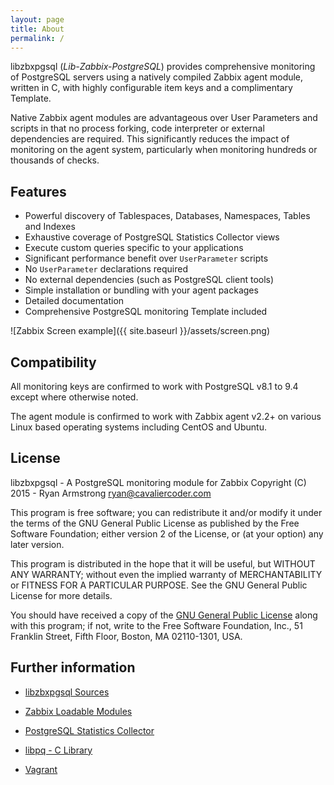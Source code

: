 ```yaml
---
layout: page
title: About
permalink: /
---
```


libzbxpgsql (*Lib-Zabbix-PostgreSQL*) provides comprehensive monitoring of
PostgreSQL servers using a natively compiled Zabbix agent module, written in C,
with highly configurable item keys and a complimentary Template.

Native Zabbix agent modules are advantageous over User Parameters and scripts
in that no process forking, code interpreter or external dependencies are
required. This significantly reduces the impact of monitoring on the agent
system, particularly when monitoring hundreds or thousands of checks.

## Features

* Powerful discovery of Tablespaces, Databases, Namespaces, Tables and Indexes
* Exhaustive coverage of PostgreSQL Statistics Collector views
* Execute custom queries specific to your applications
* Significant performance benefit over `UserParameter` scripts
* No `UserParameter` declarations required
* No external dependencies (such as PostgreSQL client tools)
* Simple installation or bundling with your agent packages
* Detailed documentation
* Comprehensive PostgreSQL monitoring Template included

![Zabbix Screen example]({{ site.baseurl }}/assets/screen.png)

## Compatibility

All monitoring keys are confirmed to work with PostgreSQL v8.1 to 9.4 except
where otherwise noted.

The agent module is confirmed to work with Zabbix agent v2.2+ on various
Linux based operating systems including CentOS and Ubuntu.


## License

libzbxpgsql - A PostgreSQL monitoring module for Zabbix
Copyright (C) 2015 - Ryan Armstrong <ryan@cavaliercoder.com>

This program is free software; you can redistribute it and/or modify
it under the terms of the GNU General Public License as published by
the Free Software Foundation; either version 2 of the License, or
(at your option) any later version.

This program is distributed in the hope that it will be useful,
but WITHOUT ANY WARRANTY; without even the implied warranty of
MERCHANTABILITY or FITNESS FOR A PARTICULAR PURPOSE. See the
GNU General Public License for more details.

You should have received a copy of the [GNU General Public License](http://www.gnu.org/licenses/gpl-2.0.html)
along with this program; if not, write to the Free Software
Foundation, Inc., 51 Franklin Street, Fifth Floor, Boston, MA  02110-1301, USA.


## Further information

* [libzbxpgsql Sources](https://github.com/cavaliercoder/libzbxpgsql)

* [Zabbix Loadable Modules](https://www.zabbix.com/documentation/2.4/manual/config/items/loadablemodules)

* [PostgreSQL Statistics Collector](http://www.postgresql.org/docs/9.4/static/monitoring-stats.html)

* [libpq - C Library](http://www.postgresql.org/docs/9.4/static/libpq.html)

* [Vagrant](https://www.vagrantup.com/)
